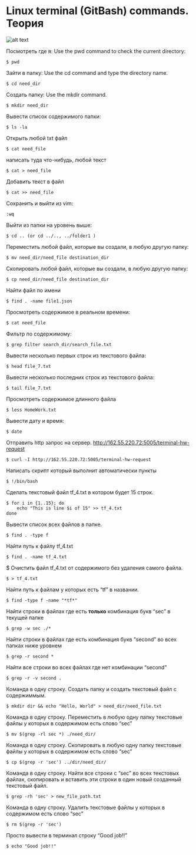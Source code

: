 # Linux terminal (GitBash) commands. Теория
![alt text](https://github.com/MelikovGraf/Terminal/assets/98654937/c76b48a5-10ed-40d8-966f-7513baa2f977)

Посмотреть где я:
Use the pwd command to check the current directory:
```
$ pwd
```
Зайти в папку:
Use the cd command and type the directory name.
```
$ cd need_dir
```
Создать папку:
Use the mkdir command.
```
$ mkdir need_dir
```
Вывести список содержимого папки:
```
$ ls -la
```
Открыть любой txt файл
```
$ cat need_file
```
написать туда что-нибудь, любой текст 
```
$ cat > need_file
```
Добавить текст в файл 
```
$ cat >> need_file
```
Сохранить и выйти из vim:
```
:wq
```
Выйти из папки на уровень выше:
```
$ cd .. (or cd ../.., ../folder1 )
```
Переместить любой файл, которые вы создали, в любую другую папку:
```
$ mv need_dir/need_file destination_dir
```
Скопировать любой файл, которые вы создали, в любую другую папку:
```
$ cp need_dir/need_file destination_dir
```
Найти файл по имени
```
$ find . -name file1.json
```
Просмотреть содержимое в реальном времени:
```
$ cat need_file
```
Фильтр по содержимому:
```
$ grep filter search_dir/search_file.txt
```
Вывести несколько первых строк из текстового файла:
```
$ head file_7.txt
```
Вывести несколько последних строк из текстового файла:
```
$ tail file_7.txt
```
Просмотреть содержимое длинного файла 
```
$ less HomeWork.txt
```
Вывести дату и время:
```
$ date
```
Отправить http запрос на сервер. http://162.55.220.72:5005/terminal-hw-request
```
$ curl -I http://162.55.220.72:5005/terminal-hw-request
```
Написать скрипт который выполнит автоматически пункты 
```
$ !/bin/bash
```
Сделать текстовый файл tf_4.txt в котором будет 15 строк.
```
$ for i in {1..15}; do
    echo "This is line $i of 15" >> tf_4.txt
done
```
Вывести список всех файлов в папке.
```
$ find . -type f
```
Найти путь к файлу tf_4.txt
```
$ find . -name tf_4.txt
```
$ Очистить файл tf_4.txt от содержимого без удаления самого файла.
```
$ > tf_4.txt
```
Найти путь к файлам у которых есть “tf” в названии.
```
$ find -type f -name "*tf*"
```
Найти строки в файлах где есть **только** комбинация букв “sec” в текущей папке
```
$ grep -w sec ./*
```
Найти строки в файлах где есть комбинация букв “second” во всех папках ниже уровнем
```
$ grep -r second *
```
Найти все строки во всех файлах где нет комбинации “second”
```
$ grep -r -v second .
```
Команда в одну строку. Создать папку и создать текстовый файл с содержиммым.
```
$ mkdir dir && echo "Hello, World" > need_dir/need_file.txt
```
Команда в одну строку. Переместить в любую одну папку текстовые файлы у которых в содержимом есть слово “sec”
```
$ mv $(grep -rl sec *) ./need_dir/
```
Команда в одну строку. Скопировать в любую одну папку текстовые файлы у которых в содержимом есть слово “sec”
```
$ cp $(grep -r 'sec') ../dir/need_dir/
```
Команда в одну строку. Найти все строки c “sec” во всех текстовых файлах, скопировать и вставить эти строки в один новый созданный текстовый файл.
```
$ grep -rh 'sec' > new_file_path.txt
```
Команда в одну строку. Удалить текстовые файлы у которых в содержимом есть слово “sec”
```
$ rm $(grep -r 'sec')
```
Просто вывести в терминал строку “Good job!!”
```
$ echo "Good job!!"
```
